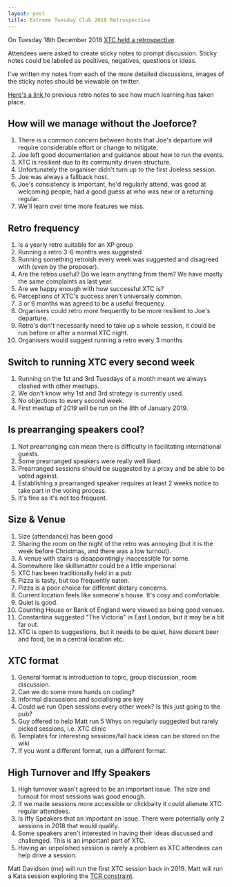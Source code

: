 ```yaml
---
layout: post
title: Extreme Tuesday Club 2018 Retrospective
---
```


On Tuesday 18th December 2018 [XTC held a
retrospective](https://www.meetup.com/en-AU/eXtreme-Tuesday-Club-XTC/events/ncwwmqyxqbxb/).

Attendees were asked to create sticky notes to prompt discussion. Sticky notes
could be labeled as positives, negatives, questions or ideas.

I've written my notes from each of the more detailed discussions, images of the sticky notes should be viewable on twitter.

[Here's a link ](https://exubero.com/2017/12/27/extreme-tuesday-club-2017-retrospective/)to previous retro notes to see how much learning has taken place.

## How will we manage without the Joeforce?
1. There is a common concern between hosts that Joe's departure will require considerable effort or change to mitigate.
1. Joe left good documentation and guidance about how to run the events.
1. XTC is resilient due to its community driven structure.
1. Unfortunately the organiser didn't turn up to the first Joeless session.
1. Joe was always a fallback host.
1. Joe's consistency is important, he'd regularly attend, was good at welcoming people, had a good guess at who was new or a returning regular.
1. We'll learn over time more features we miss.

## Retro frequency
1. Is a yearly retro suitable for an XP group
1. Running a retro 3-6 months was suggested
1. Running something retroish every week was suggested and disagreed with (even by the proposer).
1. Are the retros useful? Do we learn anything from them? We have mostly the same complaints as last year.
1. Are we happy enough with how successful XTC is?
1. Perceptions of XTC's success aren't universally common.
1. 3 or 6 months was agreed to be a useful frequency.
1. Organisers could retro more frequently to be more resilient to Joe's departure.
1. Retro's don't necessarily need to take up a whole session, it could be run before or after a normal XTC night.
1. Organisers would suggest running a retro every 3 months

## Switch to running XTC every second week
1. Running on the 1st and 3rd Tuesdays of a month meant we always clashed with other meetups.
1. We don't know why 1st and 3rd strategy is currently used.
1. No objections to every second week.
1. First meetup of 2019 will be run on the 8th of January 2019.

## Is prearranging speakers cool?
1. Not prearranging can mean there is difficulty in facilitating international guests.
1. Some prearranged speakers were really well liked.
1. Prearranged sessions should be suggested by a proxy and be able to be voted against.
1. Establishing a prearranged speaker requires at least 2 weeks notice to take part in the voting process.
1. It's fine as it's not too frequent.

## Size & Venue
1. Size (attendance) has been good
1. Sharing the room on the night of the retro was annoying (but it is the week before Christmas, and there was a low turnout).
1. A venue with stairs is disappointingly inaccessible for some.
1. Somewhere like skillsmatter could be a little impersonal
1. XTC has been traditionally held in a pub
1. Pizza is tasty, but too frequently eaten.
1. Pizza is a poor choice for different dietary concerns.
1. Current location feels like someone's house. It's cosy and comfortable.
1. Quiet is good.
1. Counting House or Bank of England were viewed as being good venues.
1. Constantina suggested "The Victoria" in East London, but it may be a bit far out.
1. XTC is open to suggestions, but it needs to be quiet, have decent beer and food, be in a central location etc.

## XTC format
1. General format is introduction to topic, group discussion, room discussion.
1. Can we do some more hands on coding?
1. Informal discussions and socialising are key
1. Could we run Open sessions every other week? Is this just going to the pub?
1. Guy offered to help Matt run 5 Whys on regularly suggested but rarely picked sessions, i.e. XTC clinic
1. Templates for interesting sessions/fall back ideas can be stored on the wiki
1. If you want a different format, run a different format.

## High Turnover and Iffy Speakers
1. High turnover wasn't agreed to be an important issue. The size and turnout for most sessions was good enough.
1. If we made sessions more accessible or clickbaity it could alienate XTC regular attendees.
1. Is Iffy Speakers that an important an issue. There were potentially only 2 sessions in 2018 that would qualify.
1. Some speakers aren't interested in having their ideas discussed and challenged. This is an important part of XTC.
1. Having an unpolished session is rarely a problem as XTC attendees can help drive a session.

Matt Davidson (me) will run the first XTC session back in 2019. Matt will run a
Kata session exploring the [TCR
constraint](https://medium.com/@kentbeck_7670/test-commit-revert-870bbd756864).
